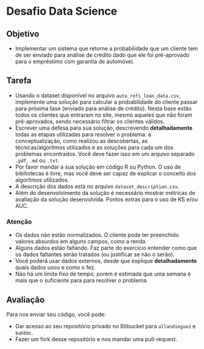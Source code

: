 # Desafio Data Science

## Objetivo
 - Implementar um sistema que retorne a probabilidade que um cliente tem de ser enviado para análise de crédito dado que ele foi pré-aprovado para o empréstimo com garantia de automóvel.

## Tarefa
 - Usando o dataset disponível no arquivo `auto_refi_loan_data.csv`, implemente uma solução para calcular a probabilidade do cliente passar para próxima fase (enviado para análise de crédito).
 Nesta base estão todos os clientes que entraram no site, mesmo aqueles que não foram pré-aprovados, sendo necessário filtrar os clientes válidos.
 - Escrever uma defesa para sua solução, descrevendo **detalhadamente** todas as etapas utilizadas para resolver o problema: a conceptualização, como realizou as descobertas, as técnicas/algoritmos utilizados e as soluções para cada um dos problemas encontrados. Você deve fazer isso em um arquivo separado `.pdf`, `.md` ou `.txt`. 
 - Por favor mandar a sua solução em código R ou Python. O uso de bibiliotecas é livre, mas você deve ser capaz de explicar o conceito dos algoritmos utilizados.
 - A descrição dos dados está no arquivo `dataset_description.csv`.
 - Além do desenvolvimento da solução é necessário mostrar métricas de avaliação da solução desenvolvida. Pontos extras para o uso de KS e/ou AUC.

### Atenção
 - Os dados não estão normalizados. O cliente pode ter preenchido valores absurdos em alguns campos, como a renda.
 - Alguns dados estão faltando. Faz parte do exercício entender como que os dados faltantes serão tratados (ou justificar se não o serão).
 - Você poderá usar dados externos, desde que explique **detalhadamente** quais dados usou e como o fez.
 - Não há um limite fixo de tempo, porém é estimada que uma semana é mais que o suficiente para para resolver o problema.

## Avaliação
Para nos enviar seu código, você pode:
- Dar acesso ao seu repositório privado no Bitbucket para `allandieguez` e `bahbbc`.
- Fazer um fork desse repositório e nos mandar uma pull-request.
